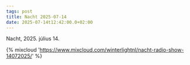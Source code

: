 ```yaml
---
tags: post
title: Nacht 2025-07-14
date: 2025-07-14t12:42:00.0+02:00
---
```


Nacht, 2025. július 14.

{% mixcloud 'https://www.mixcloud.com/winterlightnl/nacht-radio-show-14072025/' %}